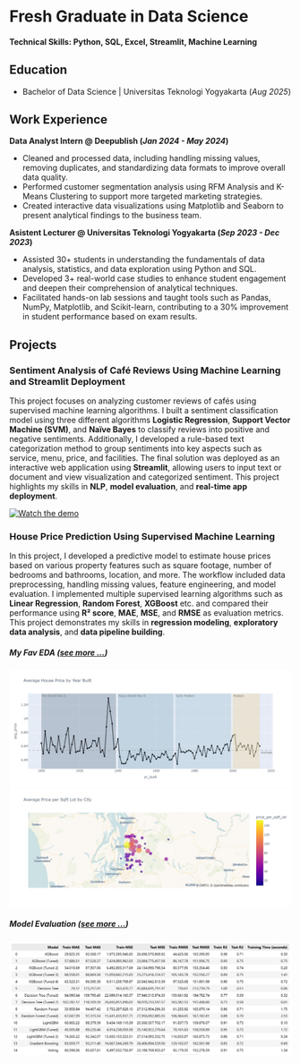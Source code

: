 # Fresh Graduate in Data Science

#### Technical Skills: Python, SQL, Excel, Streamlit, Machine Learning

## Education 			        		
- Bachelor of Data Science | Universitas Teknologi Yogyakarta (_Aug 2025_)

## Work Experience
**Data Analyst Intern @ Deepublish (_Jan 2024 - May 2024_)**
- Cleaned and processed data, including handling missing values, removing duplicates, and standardizing data formats to improve overall data quality.
- Performed customer segmentation analysis using RFM Analysis and K-Means Clustering to support more targeted marketing strategies.
- Created interactive data visualizations using Matplotlib and Seaborn to present analytical findings to the business team.

**Asistent Lecturer @ Universitas Teknologi Yogyakarta (_Sep 2023 - Dec 2023_)**
- Assisted 30+ students in understanding the fundamentals of data analysis, statistics, and data exploration using Python and SQL.
- Developed 3+ real-world case studies to enhance student engagement and deepen their comprehension of analytical techniques.
- Facilitated hands-on lab sessions and taught tools such as Pandas, NumPy, Matplotlib, and Scikit-learn, contributing to a 30% improvement in student performance based on exam results.

## Projects
### Sentiment Analysis of Café Reviews Using Machine Learning and Streamlit Deployment

This project focuses on analyzing customer reviews of cafés using supervised machine learning algorithms. I built a sentiment classification model using three different algorithms **Logistic Regression**, **Support Vector Machine (SVM)**, and **Naïve Bayes** to classify reviews into positive and negative sentiments. Additionally, I developed a rule-based text categorization method to group sentiments into key aspects such as service, menu, price, and facilities. The final solution was deployed as an interactive web application using **Streamlit**, allowing users to input text or document and view visualization and categorized sentiment. This project highlights my skills in **NLP**, **model evaluation**, and **real-time app deployment**.

[![Watch the demo](https://img.youtube.com/vi/IY7HCWYPa58/hqdefault.jpg)](https://www.youtube.com/watch?v=IY7HCWYPa58)


### House Price Prediction Using Supervised Machine Learning

In this project, I developed a predictive model to estimate house prices based on various property features such as square footage, number of bedrooms and bathrooms, location, and more. The workflow included data preprocessing, handling missing values, feature engineering, and model evaluation. I implemented multiple supervised learning algorithms such as **Linear Regression**, **Random Forest**, **XGBoost** etc. and compared their performance using **R² score**, **MAE**, **MSE**, and **RMSE** as evaluation metrics. This project demonstrates my skills in **regression modeling**, **exploratory data analysis**, and **data pipeline building**.

##### My Fav EDA ([see more ...](https://github.com/leonalhidayah/house-price-prediction/blob/main/notebooks/01-eda.ipynb))
![Geospatial Viz](assets/img/line_charts.jpg)
![Geospatial Viz](assets/img/geospatial_viz.jpg)

##### Model Evaluation ([see more ...](https://github.com/leonalhidayah/house-price-prediction/blob/main/notebooks/03-model_dev.ipynb))
![Model Evaluation](assets/img/reg_model_evaluation.png)

<!-- ## Blog
- [Data Science Blog](https://medium.com/@shawhin) -->
